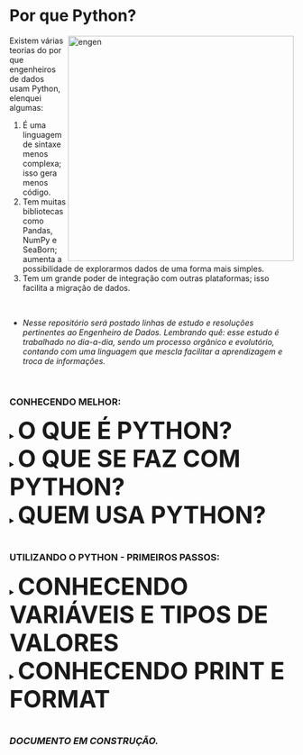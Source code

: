 # Por que Python?
<img align="right" alt="engen" width="400" src="https://media2.giphy.com/media/coxQHKASG60HrHtvkt/giphy.gif">

Existem várias teorias do por que engenheiros de dados usam Python, elenquei algumas:
1. É uma linguagem de sintaxe menos complexa; isso gera menos código.
2. Tem muitas bibliotecas como Pandas, NumPy e SeaBorn; aumenta a possibilidade de explorarmos dados de uma forma mais simples.
3. Tem um grande poder de integração com outras plataformas; isso facilita a migração de dados.
<br />

* *Nesse repositório será postado linhas de estudo e resoluções pertinentes ao Engenheiro de Dados.
Lembrando quê: esse estudo é trabalhado no dia-a-dia, sendo um processo orgânico e evolutório, contando com uma linguagem que mescla facilitar a aprendizagem e troca de informações.*
<br />

### CONHECENDO MELHOR:

<details><summary><big><big><big><big><big><big><b>O QUE É PYTHON?</b></big></big></big></big></big></big></summary>
<br />
Python é blá, blá, blá.

</details>

<details><summary><big><big><big><big><big><big><b>O QUE SE FAZ COM PYTHON?</b></big></big></big></big></big></big></summary>
<br />
Python é blá, blá, blá.

</details>

<details><summary><big><big><big><big><big><big><b>QUEM USA PYTHON?</b></big></big></big></big></big></big></summary>
<br />
Python é blá, blá, blá.

</details>
<br />

### UTILIZANDO O PYTHON - PRIMEIROS PASSOS:
<details><summary><big><big><big><big><big><big><b>CONHECENDO VARIÁVEIS E TIPOS DE VALORES</b></big></big></big></big></big></big></summary>
<br />

:notebook: **VARIÁVEIS** *- são como caixas registradoras: recebem valores e os guardam na memória. Usamos as variáveis exatamente para isso, para guardarmos valores que serão usados mais tarde no programa.*
> **A ESTRUTURA DA VARIÁVEL - variavel = valor**
```
nome = "Maria"
numero = 1
conta = n + x
```
  
Digamos que tenho uma conta para fazer, mas para resolver essa conta devo usar uma fórmula. Só que eu não lembro os valores númericos dessa fórmula. Então, para resolver isso, eu vim aqui no Python e usei as variavéis para guardar esses valores.

* `valor1 = 7`
* `valor2 = 9.8`
* `valor3 = 88.789`

Aí, toda vez que preciso resolver uma conta que usa essa fórmula, ao invés de usar os números que eu não sei, eu uso os nomes que eu dei para esses valores, e esses nomes são as variáveis.

Ou seja, ao invés de lembrar a fórmula desse jeito: 
* `x = 7 * 9.8 / 88.789`

Eu lembro a fórmula deste jeito:
* `x = valor1 * valor2 / valor3`

E ambas as formas o retorno de valores é o mesmo, com a diferença de que em uma delas os valores estão implicitos na fórmula, e na outra, eu guardei os valores em uma variável para poder usar em outro momento sem correr o risco de esquecê-los.

<br />
<br />

:notebook: **TIPOS DE VALORES** - *toda vez que atribuimos valor a uma Variável, esse valor será de algum tipo. E é primordial sabermos os tipos desses valores, por que cada um deles exerce uma função diferente.*

* Por exemplo, se você quiser fazer uma conta, você não vai conseguir somar uma palavra com um número. E se por um acaso em uma variável um número estiver como "string" e o outro como "int", essa conta realmente não vai acontecer. Vamos ver por quê?
  
NOME DOS VALORES | O QUE ELE É | REPRESENTADO POR
----------- | ------ | ------
STRING | Texto | Letras, frases, textos, números, dentre outros caracteres escritos entre "aspas".
INT | Número inteiro | Números inteiros. Ex.: 7, 156, 95
FLOAT | Número decimal, também conhecido como Ponto Flutuante | Números com casas decimais. Ex.: 1.2, 7.999, 000.887
BOOLEAN | Condição | True ou False

* STRING também pode ser escrito ou conhecido como `str`.
* FLOAT também pode ser escrito ou conhecido como `Double`.
* BOOLEAN também pode ser escrito ou conhecido como `bool`.

[*EXEMPLOS DE USO*](https://github.com/Isiumlord/GlowUpDataEngineerStudy/blob/main/PythonNotebooks/Variavel-TiposDeValores.ipynb)

<br />
</details>

<details><summary><big><big><big><big><big><big><b>CONHECENDO PRINT E FORMAT</b></big></big></big></big></big></big></summary>
<br />

:notebook: **PRINT** *- é a função que imprime/exibe o que está sendo executado. É ela quem vai mostrar na tela os resultados daquilo que está sendo feito.*
> **A ESTRUTURA DO PRINT - print( )**
```
x = 77

print("Oi, você está me lendo.")
print(x)

#Impressão
Oi, você está me lendo.
77
```
<br />
<br />

:notebook: **FORMAT** *- é um método de formatação de String, ou seja, é com ele que conseguimos formatar strings de forma mais dinamica.*
> **A ESTRUTURA DO FORMAT - print("Mensagem { }".format(parametros)**

Para utiliza-lo você deve ter em mente que ele usa parametros, ou seja, você terá que ter:

* Variáveis que ditem quais os valores seram mutáveis.
* Um Print onde os valores dessas variáveis apareceram.

Tendo isso você consegue posicionar as chaves { }, que ditam a posição do valor dentro da mensagem no Print, e usar as Variáveis como parametros para fazer com que os valores correspondam as suas posições nas mensagens.
```
#Variável com dados editáveis
nome = "Haruka"
livro = "Python"

#Usando Format
print("Oi {}, você está lendo {}.".format(nome, livro))

#Impressão
Oi Haruka, você está lendo Python.
```

[*EXEMPLOS DE USO*](https://github.com/Isiumlord/GlowUpDataEngineerStudy/blob/main/PythonNotebooks/Print-Format.ipynb)

<br />
</details>
<br />

### *DOCUMENTO EM CONSTRUÇÃO.*

